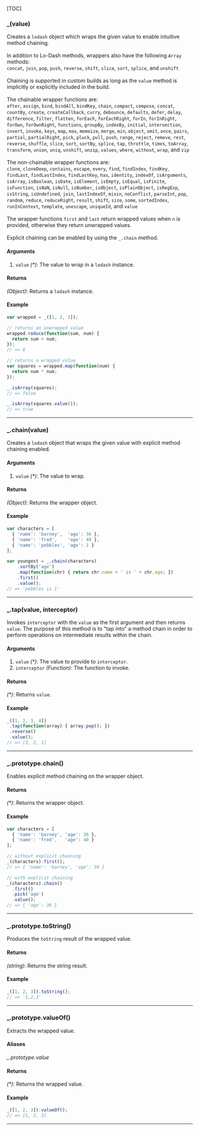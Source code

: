 [TOC]

### _(value)

Creates a `lodash` object which wraps the given value to enable intuitive
method chaining.
<br>
<br>
In addition to Lo-Dash methods, wrappers also have the following `Array` methods:<br>
`concat`, `join`, `pop`, `push`, `reverse`, `shift`, `slice`, `sort`, `splice`,
and `unshift`
<br>
<br>
Chaining is supported in custom builds as long as the `value` method is
implicitly or explicitly included in the build.
<br>
<br>
The chainable wrapper functions are:<br>
`after`, `assign`, `bind`, `bindAll`, `bindKey`, `chain`, `compact`,
`compose`, `concat`, `countBy`, `create`, `createCallback`, `curry`,
`debounce`, `defaults`, `defer`, `delay`, `difference`, `filter`, `flatten`,
`forEach`, `forEachRight`, `forIn`, `forInRight`, `forOwn`, `forOwnRight`,
`functions`, `groupBy`, `indexBy`, `initial`, `intersection`, `invert`,
`invoke`, `keys`, `map`, `max`, `memoize`, `merge`, `min`, `object`, `omit`,
`once`, `pairs`, `partial`, `partialRight`, `pick`, `pluck`, `pull`, `push`,
`range`, `reject`, `remove`, `rest`, `reverse`, `shuffle`, `slice`, `sort`,
`sortBy`, `splice`, `tap`, `throttle`, `times`, `toArray`, `transform`,
`union`, `uniq`, `unshift`, `unzip`, `values`, `where`, `without`, `wrap`,
and `zip`
<br>
<br>
The non-chainable wrapper functions are:<br>
`clone`, `cloneDeep`, `contains`, `escape`, `every`, `find`, `findIndex`,
`findKey`, `findLast`, `findLastIndex`, `findLastKey`, `has`, `identity`,
`indexOf`, `isArguments`, `isArray`, `isBoolean`, `isDate`, `isElement`,
`isEmpty`, `isEqual`, `isFinite`, `isFunction`, `isNaN`, `isNull`, `isNumber`,
`isObject`, `isPlainObject`, `isRegExp`, `isString`, `isUndefined`, `join`,
`lastIndexOf`, `mixin`, `noConflict`, `parseInt`, `pop`, `random`, `reduce`,
`reduceRight`, `result`, `shift`, `size`, `some`, `sortedIndex`, `runInContext`,
`template`, `unescape`, `uniqueId`, and `value`
<br>
<br>
The wrapper functions `first` and `last` return wrapped values when `n` is
provided, otherwise they return unwrapped values.
<br>
<br>
Explicit chaining can be enabled by using the `_.chain` method.

#### Arguments
1. `value` *(&#42;)*: The value to wrap in a `lodash` instance.

#### Returns
*(Object)*:  Returns a `lodash` instance.

#### Example
```js
var wrapped = _([1, 2, 3]);

// returns an unwrapped value
wrapped.reduce(function(sum, num) {
  return sum + num;
});
// => 6

// returns a wrapped value
var squares = wrapped.map(function(num) {
  return num * num;
});

_.isArray(squares);
// => false

_.isArray(squares.value());
// => true
```
* * *

### _.chain(value)

Creates a `lodash` object that wraps the given value with explicit
method chaining enabled.

#### Arguments
1. `value` *(&#42;)*: The value to wrap.

#### Returns
*(Object)*:  Returns the wrapper object.

#### Example
```js
var characters = [
  { 'name': 'barney',  'age': 36 },
  { 'name': 'fred',    'age': 40 },
  { 'name': 'pebbles', 'age': 1 }
];

var youngest = _.chain(characters)
    .sortBy('age')
    .map(function(chr) { return chr.name + ' is ' + chr.age; })
    .first()
    .value();
// => 'pebbles is 1'
```
* * *

### _.tap(value, interceptor)

Invokes `interceptor` with the `value` as the first argument and then
returns `value`. The purpose of this method is to "tap into" a method
chain in order to perform operations on intermediate results within
the chain.

#### Arguments
1. `value` *(&#42;)*: The value to provide to `interceptor`.
2. `interceptor` *(Function)*: The function to invoke.

#### Returns
*(&#42;)*:  Returns `value`.

#### Example
```js
_([1, 2, 3, 4])
 .tap(function(array) { array.pop(); })
 .reverse()
 .value();
// => [3, 2, 1]
```
* * *

### _.prototype.chain()

Enables explicit method chaining on the wrapper object.

#### Returns
*(&#42;)*:  Returns the wrapper object.

#### Example
```js
var characters = [
  { 'name': 'barney', 'age': 36 },
  { 'name': 'fred',   'age': 40 }
];

// without explicit chaining
_(characters).first();
// => { 'name': 'barney', 'age': 36 }

// with explicit chaining
_(characters).chain()
  .first()
  .pick('age')
  .value();
// => { 'age': 36 }
```
* * *

### _.prototype.toString()

Produces the `toString` result of the wrapped value.

#### Returns
*(string)*:  Returns the string result.

#### Example
```js
_([1, 2, 3]).toString();
// => '1,2,3'
```
* * *

### _.prototype.valueOf()

Extracts the wrapped value.

#### Aliases
*_.prototype.value*

#### Returns
*(&#42;)*:  Returns the wrapped value.

#### Example
```js
_([1, 2, 3]).valueOf();
// => [1, 2, 3]
```
* * *
